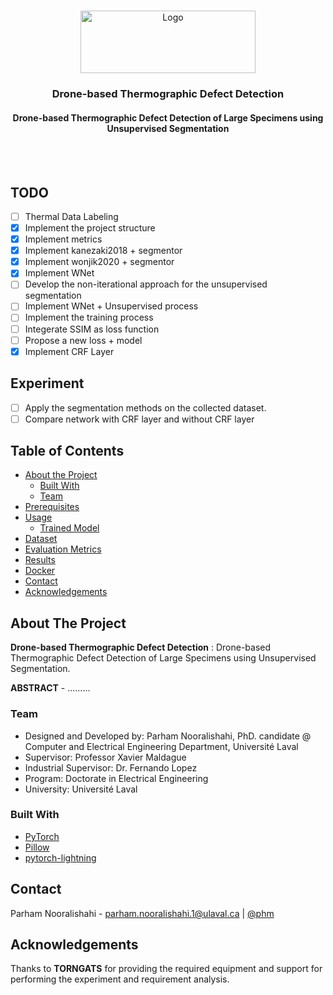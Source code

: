 <!-- PROJECT LOGO -->
<br />
<p align="center">
  <a href="https://www.ulaval.ca/en/" target="_blank">
    <img src="https://ssc.ca/sites/default/files/logo-ulaval-reseaux-sociaux.jpg" alt="Logo" width="280" height="100">
  </a>

  <h3 align="center">Drone-based Thermographic Defect Detection</h3>
  <h4 align="center">Drone-based Thermographic Defect Detection of Large Specimens using Unsupervised Segmentation</h4>

  <br/>
  <br/>
  </p>
</p>

## TODO
- [ ] Thermal Data Labeling
- [x] Implement the project structure
- [x] Implement metrics
- [x] Implement kanezaki2018 + segmentor
- [x] Implement wonjik2020 + segmentor
- [x] Implement WNet
- [ ] Develop the non-iterational approach for the unsupervised segmentation
- [ ] Implement WNet + Unsupervised process
- [ ] Implement the training process
- [ ] Integerate SSIM as loss function
- [ ] Propose a new loss + model
- [X] Implement CRF Layer

## Experiment
- [ ] Apply the segmentation methods on the collected dataset.
- [ ] Compare network with CRF layer and without CRF layer

<!-- TABLE OF CONTENTS -->
## Table of Contents

* [About the Project](#about-the-project)
  * [Built With](#built-with)
  * [Team](#team)
* [Prerequisites](#prerequisites)
* [Usage](#usage)
  * [Trained Model](#trained-model)
* [Dataset](#dataset)
* [Evaluation Metrics](#evaluation-metrics)
* [Results](#results)
* [Docker](#docker)
* [Contact](#contact)
* [Acknowledgements](#acknowledgements)

## About The Project
**Drone-based Thermographic Defect Detection** : Drone-based Thermographic Defect Detection of Large Specimens using Unsupervised Segmentation.

**ABSTRACT** - .........

### Team
* Designed and Developed by: Parham Nooralishahi, PhD. candidate @ Computer and Electrical Engineering Department, Université Laval
* Supervisor: Professor Xavier Maldague
* Industrial Supervisor: Dr. Fernando Lopez
* Program: Doctorate in Electrical Engineering
* University: Université Laval

### Built With
* [PyTorch](https://pytorch.org/)
* [Pillow](https://pypi.org/project/Pillow/)
* [pytorch-lightning](https://github.com/PyTorchLightning/pytorch-lightning)

## Contact
Parham Nooralishahi - parham.nooralishahi.1@ulaval.ca | [@phm](https://www.linkedin.com/in/parham-nooralishahi/) <br/>

## Acknowledgements
Thanks to **TORNGATS** for providing the required equipment and support for performing the experiment and requirement analysis.

